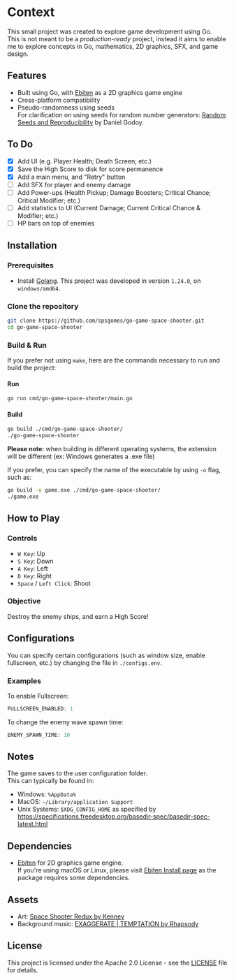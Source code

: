 # Context

This small project was created to explore game development using Go.\
This is not meant to be a *production-ready* project, instead it aims to enable me to explore concepts in Go, mathematics, 2D graphics, SFX, and game design.

## Features
- Built using Go, with [Ebiten](https://ebitengine.org/) as a 2D graphics game engine
- Cross-platform compatibility
- Pseudo-randomness using seeds\
  For clarification on using seeds for random number generators: [Random Seeds and Reproducibility](https://medium.com/towards-data-science/random-seeds-and-reproducibility-933da79446e3) by Daniel Godoy.

## To Do
- [X] Add UI (e.g. Player Health; Death Screen; etc.)
- [X] Save the High Score to disk for score permanence
- [X] Add a main menu, and "Retry" button
- [ ] Add SFX for player and enemy damage
- [ ] Add Power-ups (Health Pickup; Damage Boosters; Critical Chance; Critical Modifier; etc.)
- [ ] Add statistics to UI (Current Damage; Current Critical Chance & Modifier; etc.)
- [ ] HP bars on top of enemies

## Installation

### Prerequisites
- Install [Golang](https://go.dev/dl/). This project was developed in version `1.24.0`, on `windows/amd64`.

### Clone the repository
```sh
git clone https://github.com/spsgomes/go-game-space-shooter.git
cd go-game-space-shooter
```

### Build & Run
If you prefer not using `make`, here are the commands necessary to run and build the project:

#### Run
```sh
go run cmd/go-game-space-shooter/main.go
```

#### Build
```sh
go build ./cmd/go-game-space-shooter/
./go-game-space-shooter
```
**Please note:** when building in different operating systems, the extension will be different (ex: Windows generates a .exe file)

If you prefer, you can specify the name of the executable by using `-o` flag, such as:
```sh
go build -o game.exe ./cmd/go-game-space-shooter/
./game.exe
```

## How to Play

### Controls
- `W Key`: Up
- `S Key`: Down
- `A Key`: Left
- `D Key`: Right
- `Space` / `Left Click`: Shoot

### Objective
Destroy the enemy ships, and earn a High Score!

## Configurations
You can specify certain configurations (such as window size, enable fullscreen, etc.) by changing the file in `./configs.env`.

### Examples

To enable Fullscreen:
```go
FULLSCREEN_ENABLED: 1
```

To change the enemy wave spawn time:
```go
ENEMY_SPAWN_TIME: 10
```

## Notes
The game saves to the user configuration folder.\
This can typically be found in:
- Windows: `%AppData%`
- MacOS: `~/Library/application Support`
- Unix Systems: `$XDG_CONFIG_HOME` as specified by https://specifications.freedesktop.org/basedir-spec/basedir-spec-latest.html

## Dependencies
- [Ebiten](https://ebitengine.org/) for 2D graphics game engine.\
  If you're using macOS or Linux, please visit [Ebiten Install page](https://ebitengine.org/en/documents/install.html) as the package requires some dependencies.

## Assets
- Art: [Space Shooter Redux by Kenney](https://kenney.nl/assets/space-shooter-redux)
- Background music: [EXAGGERATE | TEMPTATION by Rhapsody](https://freemusicarchive.org/music/rhapsody/single/exaggerate-temptation/)

## License
This project is licensed under the Apache 2.0 License - see the [LICENSE](LICENSE) file for details.
